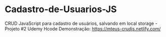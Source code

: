 # Cadastro-de-Usuarios-JS
CRUD JavaScript para cadastro de usuários, salvando em local storage - Projeto #2 Udemy Hcode
Demonstração: https://mteus-crudjs.netlify.com/
